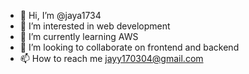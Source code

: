 - 👋 Hi, I’m @jaya1734
- 👀 I’m interested in web development
- 🌱 I’m currently learning AWS
- 💞️ I’m looking to collaborate on frontend and backend
- 📫 How to reach me jayy170304@gmail.com

<!---
jaya1734/jaya1734 is a ✨ special ✨ repository because its `README.md` (this file) appears on your GitHub profile.
You can click the Preview link to take a look at your changes.
--->
